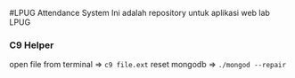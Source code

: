 #LPUG Attendance System
Ini adalah repository untuk aplikasi web lab LPUG

### C9 Helper
open file from terminal => ```c9 file.ext```
reset mongodb => ```./mongod --repair```